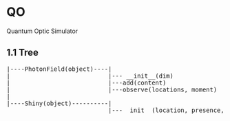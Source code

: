 # QO
Quantum Optic Simulator
<h2>1.1 Tree</h2>
<pre>
|----PhotonField(object)----|
|                           |--- __init__(dim)
|                           |---add(content)
|                           |---observe(locations, moment)
|
|----Shiny(object)----------|
                            |---__init__(location, presence, amplitude, frequency, phase=0)
</pre>
